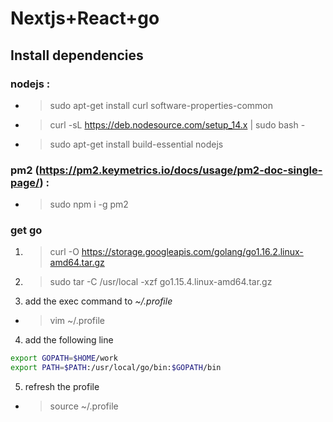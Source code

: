 # Nextjs+React+go

## Install dependencies

### nodejs :

-   > sudo apt-get install curl software-properties-common

-   > curl -sL https://deb.nodesource.com/setup_14.x | sudo bash -

-   > sudo apt-get install build-essential nodejs

### pm2 (https://pm2.keymetrics.io/docs/usage/pm2-doc-single-page/) :

-   > sudo npm i -g pm2

### get go

1.  > curl -O https://storage.googleapis.com/golang/go1.16.2.linux-amd64.tar.gz

2.  > sudo tar -C /usr/local -xzf go1.15.4.linux-amd64.tar.gz

3.  add the exec command to _~/.profile_

-   > vim ~/.profile

4. add the following line

```sh
export GOPATH=$HOME/work
export PATH=$PATH:/usr/local/go/bin:$GOPATH/bin
```

5. refresh the profile

-   > source ~/.profile


